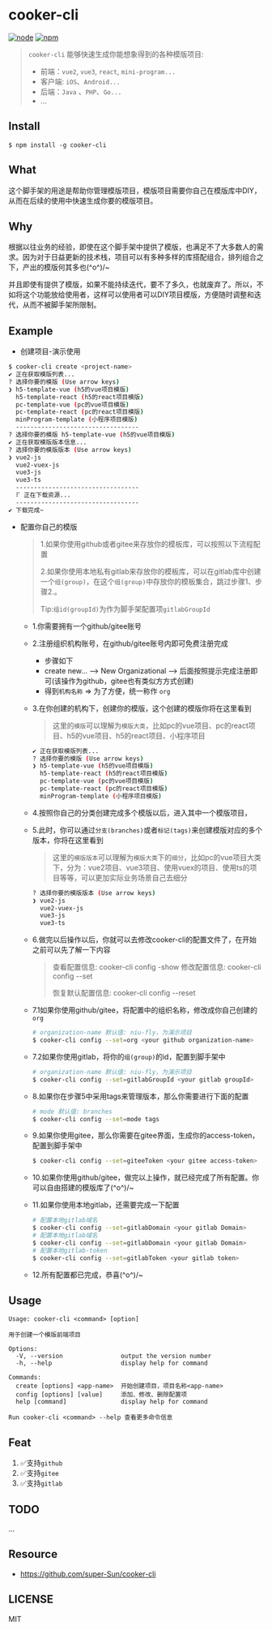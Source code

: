 # cooker-cli

[![node][node]][node-url]
[![npm][npm]][npm-url]

> `cooker-cli` 能够快速生成你能想象得到的各种模版项目:
>
> - 前端：`vue2`, `vue3`, `react`, `mini-program...`
> - 客户端: `iOS`、`Android...`
> - 后端：`Java` 、`PHP`、`Go...`
> - ...

## Install

```
$ npm install -g cooker-cli
```

## What

这个脚手架的用途是帮助你管理模版项目，模版项目需要你自己在模版库中DIY，从而在后续的使用中快速生成你要的模版项目。

## Why

根据以往业务的经验，即使在这个脚手架中提供了模版，也满足不了大多数人的需求。因为对于日益更新的技术栈，项目可以有多种多样的库搭配组合，排列组合之下，产出的模版何其多也\(^o^)/~

并且即使有提供了模版，如果不能持续迭代，要不了多久，也就废弃了。所以，不如将这个功能放给使用者，这样可以使用者可以DIY项目模版，方便随时调整和迭代，从而不被脚手架所限制。


## Example

- 创建项目-演示使用

```bash
$ cooker-cli create <project-name>
✔ 正在获取模版列表...
? 选择你要的模版 (Use arrow keys)
❯ h5-template-vue (h5的vue项目模版)
  h5-template-react (h5的react项目模版)
  pc-template-vue (pc的vue项目模版)
  pc-template-react (pc的react项目模版)
  minProgram-template (小程序项目模版)
  ----------------------------------
? 选择你要的模版 h5-template-vue (h5的vue项目模版)
✔ 正在获取模版版本信息...
? 选择你要的模版版本 (Use arrow keys)
❯ vue2-js
  vue2-vuex-js
  vue3-js
  vue3-ts
  ----------------------------------
  ⠏ 正在下载资源...
  ----------------------------------
✔ 下载完成~
```

- 配置你自己的模版

  > 1.如果你使用github或者gitee来存放你的模板库，可以按照以下流程配置
  >
  > 2.如果你使用本地私有gitlab来存放你的模板库，可以在gitlab库中创建一个`组(group)`，在这个`组(group)`中存放你的模板集合，跳过步骤1、步骤2.。
  >
  > Tip:`组id(groupId)`为作为脚手架配置项`gitlabGroupId`

  - 1.你需要拥有一个github/gitee账号

  - 2.注册组织机构账号，在github/gitee账号内即可免费注册完成

    - 步骤如下
    - create new...  --> New Organizational --> 后面按照提示完成注册即可(该操作为github，gitee也有类似方方式创建)
    - 得到`机构名称`  => 为了方便，统一称作 `org`

  - 3.在你创建的机构下，创建你的模版，这个创建的模版你将在这里看到

    > 这里的`模版`可以理解为`模版大类`，比如pc的vue项目、pc的react项目、h5的vue项目、h5的react项目、小程序项目

    ```bash
    ✔ 正在获取模版列表...
    ? 选择你要的模版 (Use arrow keys)
    ❯ h5-template-vue (h5的vue项目模版)
      h5-template-react (h5的react项目模版)
      pc-template-vue (pc的vue项目模版)
      pc-template-react (pc的react项目模版)
      minProgram-template (小程序项目模版)
    ```

  - 4.按照你自己的分类创建完成多个模版以后，进入其中一个模版项目，

  - 5.此时，你可以通过`分支(branches)`或者`标记(tags)`来创建模版对应的多个版本，你将在这里看到

    > 这里的`模版版本`可以理解为`模版大类`下的`细分`，比如pc的vue项目大类下，分为：vue2项目、vue3项目、使用vuex的项目、使用ts的项目等等，可以更加实际业务场景自己去细分

    ```bash
    ? 选择你要的模版版本 (Use arrow keys)
    ❯ vue2-js
      vue2-vuex-js
      vue3-js
      vue3-ts
    ```

  - 6.做完以后操作以后，你就可以去修改cooker-cli的配置文件了，在开始之前可以先了解一下内容

    > 查看配置信息: cooker-cli config -show
    > 修改配置信息: cooker-cli config --set <key> <value>
    >
    > 恢复默认配置信息: cooker-cli config --reset

  - 7.1如果你使用github/gitee，将配置中的组织名称，修改成你自己创建的`org`

    ```bash
    # organization-name 默认值: niu-fly，为演示项目
    $ cooker-cli config --set=org <your github organization-name>
    ```

  - 7.2如果你使用gitlab，将你的`组(group)`的id，配置到脚手架中

    ```bash
    # organization-name 默认值: niu-fly，为演示项目
    $ cooker-cli config --set=gitlabGroupId <your gitlab groupId>
    ```

  - 8.如果你在步骤5中采用tags来管理版本，那么你需要进行下面的配置

    ```bash
    # mode 默认值: branches
    $ cooker-cli config --set=mode tags
    ```

  - 9.如果你使用gitee，那么你需要在gitee界面，生成你的access-token，配置到脚手架中

    ```bash
    $ cooker-cli config --set=giteeToken <your gitee access-token>
    ```

  - 10.如果你使用github/gitee，做完以上操作，就已经完成了所有配置。你可以自由搭建的模版库了\(^o^)/~

  - 11.如果你使用本地gitlab，还需要完成一下配置

    ```bash
    # 配置本地gitlab域名
    $ cooker-cli config --set=gitlabDomain <your gitlab Domain>
    # 配置本地gitlab域名
    $ cooker-cli config --set=gitlabDomain <your gitlab Domain>
    # 配置本地gitlab-token
    $ cooker-cli config --set=gitlabToken <your gitlab token>
    ```

  - 12.所有配置都已完成，恭喜\(^o^)/~

## Usage

```
Usage: cooker-cli <command> [option]

用于创建一个模版前端项目

Options:
  -V, --version                output the version number
  -h, --help                   display help for command

Commands:
  create [options] <app-name>  开始创建项目，项目名称<app-name>
  config [options] [value]     添加、修改、删除配置项
  help [command]               display help for command

Run cooker-cli <command> --help 查看更多命令信息
```

## Feat

1. ✅支持`github`
2. ✅支持`gitee`
3. ✅支持`gitlab`


## TODO 

...



## Resource 

* https://github.com/super-Sun/cooker-cli

## LICENSE

MIT

[npm]: https://img.shields.io/npm/v/cooker-cli.svg
[npm-url]: https://npmjs.com/package/cooker-cli
[node]: https://img.shields.io/node/v/cooker-cli.svg
[node-url]: https://nodejs.org